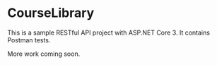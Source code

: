 # CourseLibrary

This is a sample RESTful API project with ASP.NET Core 3.
It contains Postman tests.

More work coming soon.
